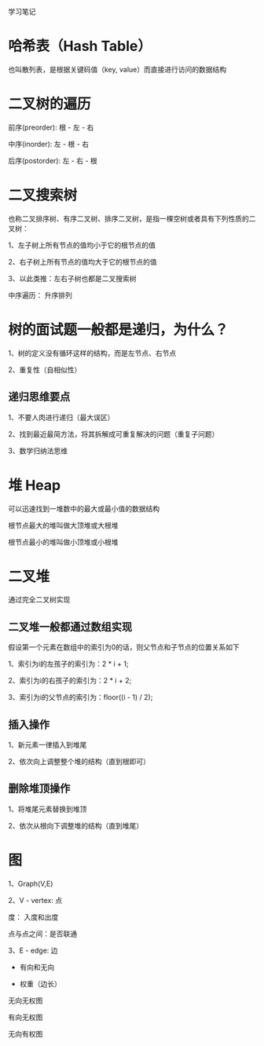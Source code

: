 学习笔记

# 哈希表（Hash Table）

也叫散列表，是根据关键码值（key, value）而直接进行访问的数据结构

# 二叉树的遍历

前序(preorder): 根 - 左 - 右 

中序(inorder): 左 - 根 - 右 

后序(postorder): 左 - 右 - 根

# 二叉搜索树

也称二叉排序树、有序二叉树、排序二叉树，是指一棵空树或者具有下列性质的二叉树： 

1、左子树上所有节点的值均小于它的根节点的值 

2、右子树上所有节点的值均大于它的根节点的值 

3、以此类推：左右子树也都是二叉搜索树

中序遍历： 升序排列

# 树的面试题一般都是递归，为什么？

1、树的定义没有循环这样的结构，而是左节点、右节点

2、重复性（自相似性）

## 递归思维要点

1、不要人肉进行递归（最大误区）

 2、找到最近最简方法，将其拆解成可重复解决的问题（重复子问题） 

3、数学归纳法思维

# 堆 Heap

可以迅速找到一堆数中的最大或最小值的数据结构 

根节点最大的堆叫做大顶堆或大根堆 

根节点最小的堆叫做小顶堆或小根堆

# 二叉堆

通过完全二叉树实现

## 二叉堆一般都通过数组实现

假设第一个元素在数组中的索引为0的话，则父节点和子节点的位置关系如下 

1、索引为i的左孩子的索引为：2 * i + 1; 

2、索引为i的右孩子的索引为：2 * i + 2; 

3、索引为i的父节点的索引为：floor((i - 1) / 2);

## 插入操作

1、新元素一律插入到堆尾 

2、依次向上调整整个堆的结构（直到根即可）

## 删除堆顶操作

1、将堆尾元素替换到堆顶 

2、依次从根向下调整堆的结构（直到堆尾）

# 图

1、Graph(V,E) 

2、V - vertex: 点 

度： 入度和出度 

点与点之间：是否联通 

3、E - edge: 边 

- 有向和无向 

- 权重（边长）

无向无权图 

有向无权图 

无向有权图